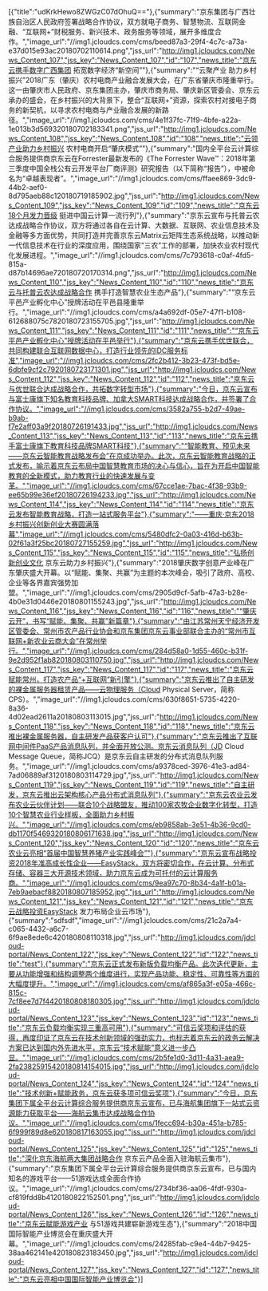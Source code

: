 [{"title":"udKrkHewo8ZWGzC07dOhuQ=="},{"summary":"京东集团与广西壮族自治区人民政府签署战略合作协议，双方就电子商务、智慧物流、互联网金融、“互联网+”财税服务、新兴技术、政务服务等领域，展开多维度合作。","image_url":"//img1.jcloudcs.com/cms/beed87a3-29f4-4c7c-a73a-e37d015e93ac20180702110614.png","jss_url":"http://img1.jcloudcs.com/News_Content_107","jss_key":"News_Content_107","id":"107","news_title":"京东云携手数字广西集团 拓宽数字经济“新空间”"},{"summary":"“云聚产业 助力乡村振兴”2018广东（肇庆）农村电商产业融合发展大会，在广东省肇庆市隆重举行。这一由肇庆市人民政府、京东集团主办，肇庆市商务局、肇庆新区管委会、京东云承办的盛会，在乡村振兴的大背景下，整合“互联网+”资源，探索农村对接电子商务的新契机，以寻求农村电商与产业融合发展的新路径。","image_url":"//img1.jcloudcs.com/cms/4e1f37fc-71f9-4bfe-a22a-1e013b3d569320180702183341.png","jss_url":"http://img1.jcloudcs.com/News_Content_108","jss_key":"News_Content_108","id":"108","news_title":"云领产业助力乡村振兴 农村电商开启“肇庆模式”"},{"summary":"国内全平台云计算综合服务提供商京东云在Forrester最新发布的《The Forrester Wave™：2018年第三季度中国全栈公有云开发平台厂商评测》研究报告（以下简称“报告”），中被命名为“卓越表现者”。","image_url":"//img1.jcloudcs.com/cms/ffaee869-3dc9-44b2-aef0-8d795aeb88c120180719185902.jpg","jss_url":"http://img1.jcloudcs.com/News_Content_109","jss_key":"News_Content_109","id":"109","news_title":"京东云18个月发力晋级 挺进中国云计算一流行列"},{"summary":"京东云宣布与托普云农达成战略合作协议，双方将通过各自在云计算、大数据、互联网、农业信息技术及金融等多方面优势，共同打造并完善京东云Matrix云矩阵生态系统战略，以推动新一代信息技术在行业的深度应用，围绕国家“三农”工作的部署，加快农业农村现代化发展进程。","image_url":"//img1.jcloudcs.com/cms/7c793618-c0af-4fd5-815a-d87b14696ae720180720170314.png","jss_url":"http://img1.jcloudcs.com/News_Content_110","jss_key":"News_Content_110","id":"110","news_title":"京东云与托普云农达成战略合作 携手打造智慧农业生态产品"},{"summary":"“京东云平邑产业孵化中心”授牌活动在平邑县隆重举行。","image_url":"//img1.jcloudcs.com/cms/a4a692df-05e7-47f1-b108-612688075c7820180723155705.jpg","jss_url":"http://img1.jcloudcs.com/News_Content_111","jss_key":"News_Content_111","id":"111","news_title":"“京东云平邑产业孵化中心”授牌活动在平邑举行"},{"summary":"京东云携手优世联合，共同构建联合互联网数据中心，打造行业领先的IDC服务标准","image_url":"//img1.jcloudcs.com/cms/2fc2b412-3b23-473f-bd5e-6dbfe9cf2c7920180723171301.jpg","jss_url":"http://img1.jcloudcs.com/News_Content_112","jss_key":"News_Content_112","id":"112","news_title":"京东云与优世联合达成战略合作，共拓数字转型市场"},{"summary":"今日，京东云宣布与富士康旗下知名教育科技品牌、加拿大SMART科技达成战略合作，并签署了合作协议。","image_url":"//img1.jcloudcs.com/cms/3582a755-b2d7-49ae-b9ab-f7e2aff03a9f20180726191433.jpg","jss_url":"http://img1.jcloudcs.com/News_Content_113","jss_key":"News_Content_113","id":"113","news_title":"京东云携手富士康旗下教育科技品牌SMART科技"},{"summary":"“智能教育、预见未来——京东云智能教育战略发布会”在京成功举办。此次，京东云智能教育战略的正式发布，喻示着京东云布局中国智慧教育市场的决心与信心，旨在为开启中国智能教育的全新模式，助力教育行业的快速发展与变革。","image_url":"//img1.jcloudcs.com/cms/67cce1ae-7bac-4f38-93b9-ee65b99e36ef20180726194233.jpg","jss_url":"http://img1.jcloudcs.com/News_Content_114","jss_key":"News_Content_114","id":"114","news_title":"京东云发布智能教育战略，打造一站式服务平台"},{"summary":"——重庆·京东2018乡村振兴创新创业大赛圆满落幕","image_url":"//img1.jcloudcs.com/cms/5480dfc2-0a03-416d-b63b-02f61a3f25bc20180727155259.jpg","jss_url":"http://img1.jcloudcs.com/News_Content_115","jss_key":"News_Content_115","id":"115","news_title":"弘扬创新创业文化  京东云助力乡村振兴"},{"summary":"2018肇庆数字创意产业峰在广东肇庆盛大开幕。以“赋能、集聚、共赢”为主题的本次峰会，吸引了政府、高校、企业等各界嘉宾强势加盟。","image_url":"//img1.jcloudcs.com/cms/2905d9cf-5afb-47a3-b28e-4b0e31d0446e20180801155243.jpg","jss_url":"http://img1.jcloudcs.com/News_Content_116","jss_key":"News_Content_116","id":"116","news_title":"“肇庆云开”，书写“赋能、集聚、共赢”新篇章"},{"summary":"由江苏常州天宁经济开发区管委会、常州市农产品行业协会和京东集团京东云事业部联合主办的“常州市互联网+新农业云商大会”在常州举行。","image_url":"//img1.jcloudcs.com/cms/284d58a0-1d55-460c-b31f-9e2d952f1ab820180803110750.jpg","jss_url":"http://img1.jcloudcs.com/News_Content_117","jss_key":"News_Content_117","id":"117","news_title":"京东云赋能常州，打造农产品“+互联网”新引擎"},{"summary":"京东云推出了自主研发的裸金属服务器租赁产品——云物理服务（Cloud Physical Server，简称CPS）。","image_url":"//img1.jcloudcs.com/cms/630f8651-5735-4220-8a36-4d02ead2611a20180803113015.jpg","jss_url":"http://img1.jcloudcs.com/News_Content_118","jss_key":"News_Content_118","id":"118","news_title":"京东云推出裸金属服务器，自主研发产品获客户认可"},{"summary":"京东云推出了互联网中间件PaaS产品消息队列，并全面开放公测。京东云消息队列（JD Cloud Message Queue，简称JCQ）是京东云自主研发的分布式消息队列服务。","image_url":"//img1.jcloudcs.com/cms/a9378ced-3976-41e3-ad84-7ad06889af3120180803114729.jpg","jss_url":"http://img1.jcloudcs.com/News_Content_119","jss_key":"News_Content_119","id":"119","news_title":"自主研发，京东云推出云架构核心产品分布式消息队列"},{"summary":"京东云农业云发布农业云伙伴计划——联合10个战略盟友，推动100家农牧企业数字化转型，打造10个智慧农业行业样板，全面助力乡村振兴。","image_url":"//img1.jcloudcs.com/cms/eb9858ab-3e51-4b36-9cd0-db1170f5469320180806171638.jpg","jss_url":"http://img1.jcloudcs.com/News_Content_120","jss_key":"News_Content_120","id":"120","news_title":"京东云农业云亮相“首届中国智慧养猪产业实践峰会”"},{"summary":"京东云宣布战略投资2018年准高成长性企业——EasyStack，双方将密切合作，在云计算、分布式存储、容器三大开源技术领域，助力京东云成为可托付的云计算服务商。","image_url":"//img1.jcloudcs.com/cms/9ea97c70-8b34-4a1f-b01a-7eb9aebacf8820180807185952.jpg","jss_url":"http://img1.jcloudcs.com/News_Content_121","jss_key":"News_Content_121","id":"121","news_title":"京东云战略投资EasyStack 发力布局企业云市场"},{"summary":"sdfsdf","image_url":"//img1.jcloudcs.com/cms/21c2a7a4-c065-4432-a6c7-6f9ae8ede6c420180808110318.jpg","jss_url":"http://img1.jcloudcs.com/jdcloud-portal/News_Content_122","jss_key":"News_Content_122","id":"122","news_title":"test"},{"summary":"京东云正式发布新版负载均衡产品。此次迭代更新，主要从功能增强和结构调整两个维度进行，实现产品功能、稳定性、可靠性等方面的大幅度提升。","image_url":"//img1.jcloudcs.com/cms/af865a3f-e05a-466c-815c-7cf8ee7d7f4420180808180305.jpg","jss_url":"http://img1.jcloudcs.com/jdcloud-portal/News_Content_123","jss_key":"News_Content_123","id":"123","news_title":"京东云负载均衡实现三重高可用"},{"summary":"可信云奖项和评估的获得，再度印证了京东云在技术创新领域的强劲实力，也标志着京东云的政务云解决方案已达到国内外先进水平，京东云“技术赋能”意义进一步凸显。","image_url":"//img1.jcloudcs.com/cms/2b5fe1d0-3d11-4a31-aea9-2fa23825915420180814154015.jpg","jss_url":"http://img1.jcloudcs.com/jdcloud-portal/News_Content_124","jss_key":"News_Content_124","id":"124","news_title":"技术创新+赋能政务，京东云获多项可信云奖项"},{"summary":"今日，京东集团下属全平台云计算综合服务提供商京东云宣布，已与海航集团旗下一站式云资源能力获取平台——海航云集市达成战略合作协议。","image_url":"//img1.jcloudcs.com/cms/1fecc694-b30a-451a-b785-6f999f89d8e620180817163055.jpg","jss_url":"http://img1.jcloudcs.com/jdcloud-portal/News_Content_125","jss_key":"News_Content_125","id":"125","news_title":"深化京东海航两大集团战略合作  京东云产品全面入驻海航云集市"},{"summary":"京东集团下属全平台云计算综合服务提供商京东云宣布，已与国内知名的游戏平台——51游戏达成全面合作协议。","image_url":"//img1.jcloudcs.com/cms/2734bf36-aa06-4fdf-930a-cf819fdd8b4120180822152501.png","jss_url":"http://img1.jcloudcs.com/jdcloud-portal/News_Content_126","jss_key":"News_Content_126","id":"126","news_title":"京东云赋能游戏产业  与51游戏共建崭新游戏生态"},{"summary":"2018中国国际智能产业博览会在重庆盛大开幕。","image_url":"//img1.jcloudcs.com/cms/24285fab-c9e4-44b7-9425-38aa462141e420180823183450.jpg","jss_url":"http://img1.jcloudcs.com/jdcloud-portal/News_Content_127","jss_key":"News_Content_127","id":"127","news_title":"京东云亮相中国国际智能产业博览会"}]